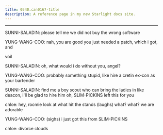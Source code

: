 ```yaml
---
title: 0540.can0167-title
description: A reference page in my new Starlight docs site.
---
```

----- 
SUNNI-SALADIN: please tell me we did not buy the wrong software
 
YUNG-WANG-COO: nah, you are good
 you just needed a patch, which i got, and


 voil


SUNNI-SALADIN: oh, what would i do without you, angel? 
 
YUNG-WANG-COO: probably something stupid, like hire a cretin ex-con as your 
bartender
 
SUNNI-SALADIN: find me a boy scout who can bring the ladies in like deacon, i'll be 
glad to hire him
 oh, SLIM-PICKINS left this for you
 
chloe: hey, roomie
 look at what hit the stands
 (laughs) what? 
 what? 
 we are 
adorable
 
YUNG-WANG-COO: (sighs) i just got this from SLIM-PICKINS
 
chloe: divorce clouds
 
